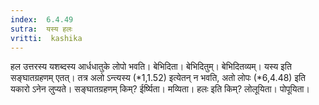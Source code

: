 ```yaml
---
index:  6.4.49
sutra:  यस्य हलः
vritti:  kashika 
---
```


हल उत्तरस्य यशब्दस्य आर्धधातुके लोपो भवति। बेभिदिता। बेभिदितुम्। बेभिदितव्यम्। यस्य इति सङ्घातग्रहणम् एतत्। तत्र अलो ऽन्त्यस्य (*1,1.52) इत्येतन् न भवति, अतो लोपः (*6,4.48) इति यकारो ऽनेन लुप्यते। सङ्घातग्रहणम् किम्? ईर्ष्यिता। मव्यिता। हलः इति किम्? लोलूयिता। पोपूयिता।

